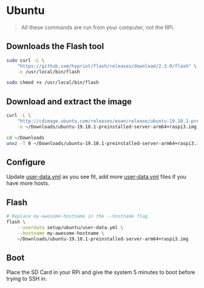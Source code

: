 # Ubuntu

> All these commands are run from your computer, not the RPi.

## Downloads the Flash tool

```bash
sudo curl -L \
    "https://github.com/hypriot/flash/releases/download/2.3.0/flash" \
    -o /usr/local/bin/flash

sudo chmod +x /usr/local/bin/flash
```

## Download and extract the image

```bash
curl -L \
    "http://cdimage.ubuntu.com/releases/eoan/release/ubuntu-19.10.1-preinstalled-server-arm64+raspi3.img.xz" \
    -o ~/Downloads/ubuntu-19.10.1-preinstalled-server-arm64+raspi3.img.xz

cd ~/Downloads
unxz -T 0 ~/Downloads/ubuntu-19.10.1-preinstalled-server-arm64+raspi3.img.xz
```

## Configure

Update [user-data.yml](../setup/ubuntu/user-data.yml) as you see fit, add more [user-data.yml](../setup/ubuntu/user-data.yml) files if you have more hosts.

## Flash

```bash
# Replace my-awesome-hostname in the --hostname flag
flash \
    --userdata setup/ubuntu/user-data.yml \
    --hostname my-awesome-hostname \
    ~/Downloads/ubuntu-19.10.1-preinstalled-server-arm64+raspi3.img
```

## Boot

Place the SD Card in your RPi and give the system 5 minutes to boot before trying to SSH in.
